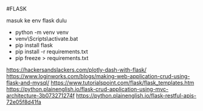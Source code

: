 #FLASK

masuk ke env flask dulu

- python -m venv venv
- venv\Scripts\activate.bat
- pip install flask
- pip install -r requirements.txt
- pip freeze > requirements.txt

https://hackersandslackers.com/plotly-dash-with-flask/
https://www.loginworks.com/blogs/making-web-application-crud-using-flask-and-mysql/
https://www.tutorialspoint.com/flask/flask_templates.htm
https://python.plainenglish.io/flask-crud-application-using-mvc-architecture-3b073271274f
https://python.plainenglish.io/flask-restful-apis-72e05f8d41fa
